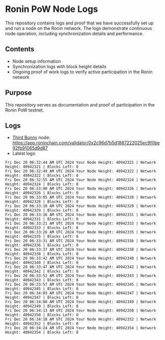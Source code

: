 # Ronin PoW Node Logs

This repository contains logs and proof that we have successfully set up and run a node on the Ronin network. The logs demonstrate continuous node operation, including synchronization details and performance.

## Contents

- Node setup information
- Synchronization logs with block height details
- Ongoing proof of work logs to verify active participation in the Ronin network

## Purpose

This repository serves as documentation and proof of participation in the Ronin PoW testnet.

## Logs

- [Third Bunny](https://thirdbunny.xyz/) node: https://app.roninchain.com/validator/0x2c96d7b5d1887222025ec9f0be92fb91065d9d87
- Latest logs:
```
Fri Dec 20 06:32:44 AM UTC 2024 Your Node Height: 40942321 | Network Height: 40942321 | Blocks Left: 0
Fri Dec 20 06:32:49 AM UTC 2024 Your Node Height: 40942322 | Network Height: 40942322 | Blocks Left: 0
Fri Dec 20 06:32:55 AM UTC 2024 Your Node Height: 40942324 | Network Height: 40942324 | Blocks Left: 0
Fri Dec 20 06:33:00 AM UTC 2024 Your Node Height: 40942326 | Network Height: 40942326 | Blocks Left: 0
Fri Dec 20 06:33:05 AM UTC 2024 Your Node Height: 40942328 | Network Height: 40942328 | Blocks Left: 0
Fri Dec 20 06:33:10 AM UTC 2024 Your Node Height: 40942329 | Network Height: 40942329 | Blocks Left: 0
Fri Dec 20 06:33:16 AM UTC 2024 Your Node Height: 40942331 | Network Height: 40942331 | Blocks Left: 0
Fri Dec 20 06:33:21 AM UTC 2024 Your Node Height: 40942333 | Network Height: 40942333 | Blocks Left: 0
Fri Dec 20 06:33:26 AM UTC 2024 Your Node Height: 40942335 | Network Height: 40942335 | Blocks Left: 0
Fri Dec 20 06:33:31 AM UTC 2024 Your Node Height: 40942336 | Network Height: 40942336 | Blocks Left: 0
Fri Dec 20 06:33:37 AM UTC 2024 Your Node Height: 40942338 | Network Height: 40942338 | Blocks Left: 0
Fri Dec 20 06:33:42 AM UTC 2024 Your Node Height: 40942340 | Network Height: 40942340 | Blocks Left: 0
Fri Dec 20 06:33:47 AM UTC 2024 Your Node Height: 40942342 | Network Height: 40942342 | Blocks Left: 0
Fri Dec 20 06:33:52 AM UTC 2024 Your Node Height: 40942343 | Network Height: 40942343 | Blocks Left: 0
Fri Dec 20 06:33:57 AM UTC 2024 Your Node Height: 40942345 | Network Height: 40942345 | Blocks Left: 0
Fri Dec 20 06:34:03 AM UTC 2024 Your Node Height: 40942347 | Network Height: 40942347 | Blocks Left: 0
Fri Dec 20 06:34:08 AM UTC 2024 Your Node Height: 40942349 | Network Height: 40942349 | Blocks Left: 0
Fri Dec 20 06:34:13 AM UTC 2024 Your Node Height: 40942350 | Network Height: 40942350 | Blocks Left: 0
Fri Dec 20 06:34:18 AM UTC 2024 Your Node Height: 40942352 | Network Height: 40942352 | Blocks Left: 0
Fri Dec 20 06:34:24 AM UTC 2024 Your Node Height: 40942354 | Network Height: 40942354 | Blocks Left: 0
```
